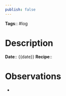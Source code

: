```yaml
---
publish: false
---
```

**Tags**:: #log

# Description
**Date**:: {{date}}
**Recipe**:: 

# Observations
- 
